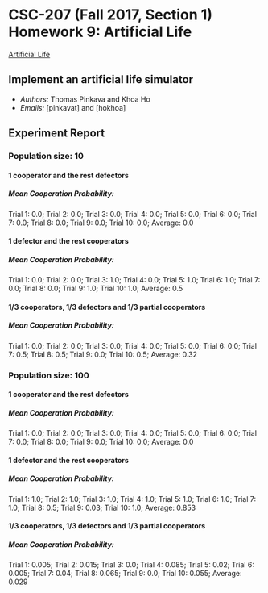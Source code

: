 # CSC-207 (Fall 2017, Section 1) Homework 9: Artificial Life

[Artificial Life](http://www.cs.grinnell.edu/~osera/courses/csc207/17fa/homework/alife-simulation.html)

## Implement an artificial life simulator

* *Authors:* Thomas Pinkava and Khoa Ho
* *Emails:* [pinkavat] and [hokhoa]

## Experiment Report
### Population size: 10
#### 1 cooperator and the rest defectors
##### Mean Cooperation Probability:
Trial 1:  0.0;
Trial 2:  0.0;
Trial 3:  0.0;
Trial 4:  0.0;
Trial 5:  0.0;
Trial 6:  0.0;
Trial 7:  0.0;
Trial 8:  0.0;
Trial 9:  0.0;
Trial 10: 0.0;
Average:  0.0

#### 1 defector and the rest cooperators
##### Mean Cooperation Probability:
Trial 1:  0.0;
Trial 2:  0.0;
Trial 3:  1.0;
Trial 4:  0.0;
Trial 5:  1.0;
Trial 6:  1.0;
Trial 7:  0.0;
Trial 8:  0.0;
Trial 9:  1.0;
Trial 10: 1.0;
Average:  0.5

#### 1/3 cooperators, 1/3 defectors and 1/3 partial cooperators
##### Mean Cooperation Probability:
Trial 1:  0.0;
Trial 2:  0.0;
Trial 3:  0.0;
Trial 4:  0.0;
Trial 5:  0.0;
Trial 6:  0.0;
Trial 7:  0.5;
Trial 8:  0.5;
Trial 9:  0.0;
Trial 10: 0.5;
Average:  0.32


### Population size: 100
#### 1 cooperator and the rest defectors
##### Mean Cooperation Probability:
Trial 1:  0.0;
Trial 2:  0.0;
Trial 3:  0.0;
Trial 4:  0.0;
Trial 5:  0.0;
Trial 6:  0.0;
Trial 7:  0.0;
Trial 8:  0.0;
Trial 9:  0.0;
Trial 10: 0.0;
Average:  0.0

#### 1 defector and the rest cooperators
##### Mean Cooperation Probability:
Trial 1:  1.0;
Trial 2:  1.0;
Trial 3:  1.0;
Trial 4:  1.0;
Trial 5:  1.0;
Trial 6:  1.0;
Trial 7:  1.0;
Trial 8:  0.5;
Trial 9:  0.03;
Trial 10: 1.0;
Average:  0.853

#### 1/3 cooperators, 1/3 defectors and 1/3 partial cooperators
##### Mean Cooperation Probability:
Trial 1:  0.005;
Trial 2:  0.015;
Trial 3:  0.0;
Trial 4:  0.085;
Trial 5:  0.02;
Trial 6:  0.005;
Trial 7:  0.04;
Trial 8:  0.065;
Trial 9:  0.0;
Trial 10: 0.055;
Average:  0.029

